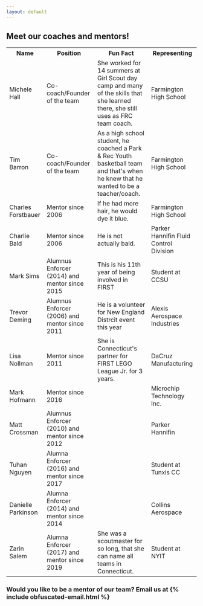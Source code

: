 ```yaml
---
layout: default
---
```

<link rel="stylesheet" type="text/css" media="all" href="/assets/css/coaches.css"/>

<html>
<h2>Meet our coaches and mentors!</h2>
<table>
        <tr>
            <th>Name</th>
            <th>Position</th>
            <th>Fun Fact</th>
            <th>Representing</th>
        </tr>
        <tr>
            <td>Michele Hall</td>
            <td>Co-coach/Founder of the team</td>
            <td>She worked for 14 summers at Girl Scout day camp and many of the skills that she learned there, she still uses as FRC team coach.</td>
            <td>Farmington High School</td> 
        </tr>
        <tr>
            <td>Tim Barron</td>
            <td>Co-coach/Founder of the team</td>
            <td>As a high school student, he coached a Park & Rec Youth basketball team and that's when he knew that he wanted to be a teacher/coach.</td>
            <td>Farmington High School</td>
        </tr>
        <tr>
            <td>Charles Forstbauer</td>
            <td>Mentor since 2006</td>
            <td>If he had more hair, he would dye it blue. </td>
            <td>Farmington High School</td>
        </tr>
        <tr>
            <td>Charlie Bald</td>
            <td>Mentor since 2006</td>
            <td>He is not actually bald.</td>
            <td>Parker Hannifin Fluid Control Division</td>
        </tr>
        <tr>
            <td>Mark Sims</td>
            <td>Alumnus Enforcer (2014) and mentor since 2015</td>
            <td>This is his 11th year of being involved in FIRST</td>
            <td>Student at CCSU</td>
        </tr>
        <tr>
            <td>Trevor Deming</td>
            <td>Alumnus Enforcer (2006) and mentor since 2011</td>
            <td>He is a volunteer for New England Distrcit event this year</td>
            <td>Alexis Aerospace Industries</td>
        </tr>
        <tr>
            <td>Lisa Nollman</td>
            <td>Mentor since 2011</td>
            <td>She is Connecticut's partner for FIRST LEGO League Jr. for 3 years.</td>
            <td>DaCruz Manufacturing</td>
        </tr>
        <tr>
            <td>Mark Hofmann</td>
            <td>Mentor since 2016</td>
            <td></td>
            <td>Microchip Technology Inc.</td>
        </tr>
        <tr>
            <td>Matt Crossman</td>
            <td>Alumnus Enforcer (2010) and mentor since 2012</td>
            <td></td>
            <td>Parker Hannifin</td>
        </tr>
        <tr>
            <td>Tuhan Nguyen</td>
            <td>Alumna Enforcer (2016) and mentor since 2017</td>
            <td></td>
            <td>Student at Tunxis CC</td>
         </tr>
        <tr>
            <td>Danielle Parkinson</td>
            <td>Alumna Enforcer (2014) and mentor since 2014</td>
            <td></td>
            <td>Collins Aerospace</td>
        </tr>
        <tr> 
            <td>Zarin Salem</td>
            <td>Alumna Enforcer (2017) and mentor since 2019</td>
            <td>She was a scoutmaster for so long, that she can name all teams in Connecticut.</td>
            <td>Student at NYIT</td>
        </tr>
    </table>
    <h3>Would you like to be a mentor of our team? Email us at {% include obfuscated-email.html %}</h3>
</html>